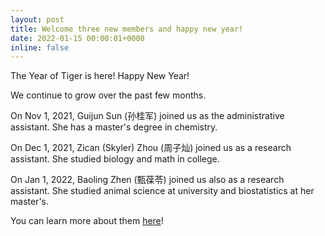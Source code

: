 ```yaml
---
layout: post
title: Welcome three new members and happy new year!
date: 2022-01-15 00:00:01+0000
inline: false
---
```


The Year of Tiger is here! Happy New Year!

We continue to grow over the past few months.

On Nov 1, 2021, Guijun Sun (孙桂军) joined us as the administrative assistant. She has a master's degree in chemistry.

On Dec 1, 2021, Zican (Skyler) Zhou (周子灿) joined us as a research assistant. She studied biology and math in college.

On Jan 1, 2022, Baoling Zhen (甄葆苓) joined us also as a research assistant. She studied animal science at university and biostatistics at her master's.

You can learn more about them [here](/team/)!
